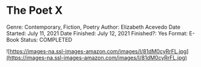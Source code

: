 # The Poet X

Genre: Contemporary, Fiction, Poetry
Author: Elizabeth Acevedo
Date Started: July 11, 2021
Date Finished: July 12, 2021
Finished?: Yes
Format: E-Book
Status: COMPLETED

![https://images-na.ssl-images-amazon.com/images/I/81dM0cyRrFL.jpg](https://images-na.ssl-images-amazon.com/images/I/81dM0cyRrFL.jpg)